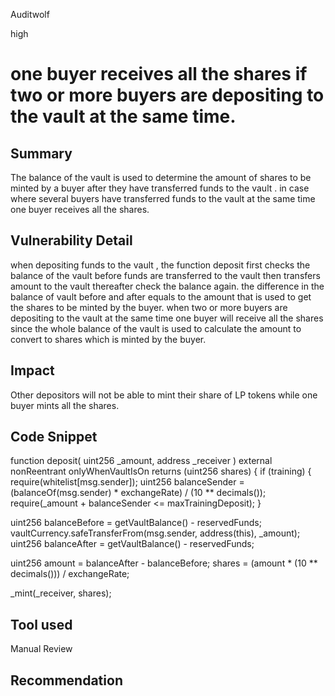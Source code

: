 Auditwolf

high

# one buyer receives all the shares if two or more buyers are depositing to the vault at the same time.

## Summary
The balance of the vault is used to determine the amount of shares to be minted by a buyer after they have transferred funds to the vault . in case where several buyers have transferred funds to the vault at the same time one buyer receives all the shares.
## Vulnerability Detail
when depositing funds to the vault , the function deposit first checks the balance of the vault before funds are transferred to the vault then transfers amount to the vault thereafter check the balance again. the difference in the balance of vault before and after equals to the amount that is used to get the shares to be minted by the buyer. when two or more buyers are depositing to the vault at the same time one buyer will receive all the shares since the whole balance of the vault is used to calculate the amount to convert to shares which is minted by the buyer.


## Impact
Other depositors will not be able to mint their share of LP tokens while one buyer mints all the shares.


## Code Snippet
function deposit(
uint256 _amount,
address _receiver
) external nonReentrant onlyWhenVaultIsOn returns (uint256 shares) {
if (training) {
require(whitelist[msg.sender]);
uint256 balanceSender = (balanceOf(msg.sender) * exchangeRate) / (10 ** decimals());
require(_amount + balanceSender <= maxTrainingDeposit);
}

uint256 balanceBefore = getVaultBalance() - reservedFunds;
vaultCurrency.safeTransferFrom(msg.sender, address(this), _amount);
uint256 balanceAfter = getVaultBalance() - reservedFunds;

uint256 amount = balanceAfter - balanceBefore;
shares = (amount * (10 ** decimals())) / exchangeRate;

_mint(_receiver, shares);
## Tool used

Manual Review

## Recommendation
